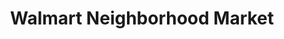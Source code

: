 ---
title: "Walmart Neighborhood Market"
url: /lancaster/walmart-neighborhood-market/
shop: supermarket
---